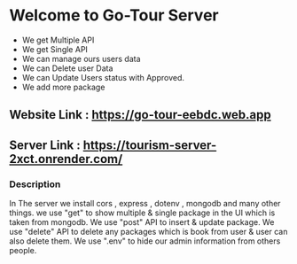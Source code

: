 # Welcome to Go-Tour Server

- We get Multiple API
- We get Single API
- We can manage ours users data
- We can Delete user Data
- We can Update Users status with Approved.
- We add more package

## Website Link : https://go-tour-eebdc.web.app

## Server Link : https://tourism-server-2xct.onrender.com/

### Description

In The server we install cors , express , dotenv , mongodb and many other things. we use "get" to show multiple & single package in the UI which is taken from mongodb. We use "post" API to insert & update package. We use "delete" API to delete any packages which is book from user & user can also delete them. We use ".env" to hide our admin information from others people.
